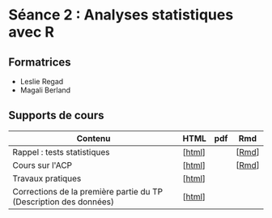 # Séance 2 : Analyses statistiques avec R

## Formatrices

- Leslie Regad
- Magali Berland

## Supports de cours

| Contenu | HTML | pdf | Rmd |
|-----------------------------|------|-----|-----|
| Rappel : tests statistiques |  [[html](IntroStat.html)] |  | [[Rmd](https://raw.githubusercontent.com/DU-Bii/module-3-Stat-R/master/seance_2/IntroStat.Rmd)] |
| Cours sur l'ACP |  [[html](PCA_PCoA_Intro.html)] |  | [[Rmd](https://raw.githubusercontent.com/DU-Bii/module-3-Stat-R/master/seance_2/PCA_PCoA_Intro.Rmd)] |
| Travaux pratiques | [[html](TP_ssCor.html)]  |  |  |
| Corrections de la première partie du TP (Description des données) | [[html](TP_Cor.html)] | | 
